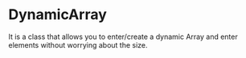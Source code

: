 # DynamicArray
It is  a class that allows you to enter/create a dynamic Array and enter elements without worrying about the size.
